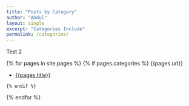 ```yaml
---
title: "Posts by Category"
author: "Abdul"
layout: single
excerpt: "Categories Include"
permalink: /categories/
---
```


Test 2

  {% for pages in site.pages %}
    {% if pages.categories %}
      {{pages.url}}
      
  *   [{{pages.title}}]({{pages.url}})

    {% endif %}
  {% endfor %}
